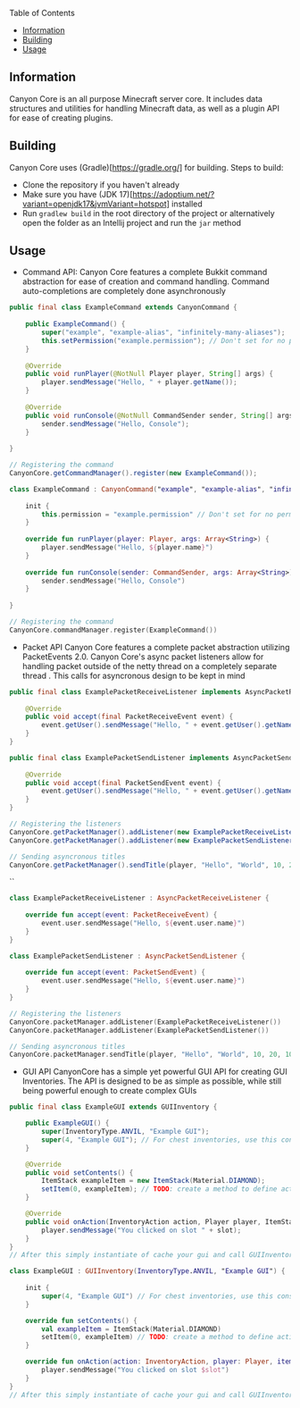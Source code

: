 
Table of Contents
- [Information](#information)
- [Building](#building)
- [Usage](#usage)

Information <a name="information"></a>
------------
Canyon Core is an all purpose Minecraft server core. It includes data structures and utilities for handling Minecraft data, as well as a plugin API for ease of creating plugins.

Building <a name="building"></a>
--------
Canyon Core uses (Gradle)[https://gradle.org/] for building.
Steps to build: 
- Clone the repository if you haven't already
- Make sure you have (JDK 17)[https://adoptium.net/?variant=openjdk17&jvmVariant=hotspot] installed
- Run `gradlew build` in the root directory of the project or alternatively open the folder as an Intellij project and run the `jar` method

Usage <a name="usage"></a>
-----

- Command API:
    Canyon Core features a complete Bukkit command abstraction for ease of creation and command handling. Command auto-completions are completely done asynchronously
```java
public final class ExampleCommand extends CanyonCommand {
    
    public ExampleCommand() {
        super("example", "example-alias", "infinitely-many-aliases");
        this.setPermission("example.permission"); // Don't set for no permission
    }
    
    @Override
    public void runPlayer(@NotNull Player player, String[] args) {
        player.sendMessage("Hello, " + player.getName());
    }
    
    @Override
    public void runConsole(@NotNull CommandSender sender, String[] args) {
        sender.sendMessage("Hello, Console");
    }
    
}

// Registering the command
CanyonCore.getCommandManager().register(new ExampleCommand());
```
```kotlin
class ExampleCommand : CanyonCommand("example", "example-alias", "infinitely-many-aliases") {
    
    init {
        this.permission = "example.permission" // Don't set for no permission
    }
    
    override fun runPlayer(player: Player, args: Array<String>) {
        player.sendMessage("Hello, ${player.name}")
    }
    
    override fun runConsole(sender: CommandSender, args: Array<String>) {
        sender.sendMessage("Hello, Console")
    }
    
}

// Registering the command
CanyonCore.commandManager.register(ExampleCommand())
```
- Packet API
    Canyon Core features a complete packet abstraction utilizing PacketEvents 2.0. Canyon Core's async packet listeners allow for handling packet outside of the netty thread on a completely separate thread . This calls for asyncronous design to be kept in mind
```java
public final class ExamplePacketReceiveListener implements AsyncPacketReceiveListener {
    
    @Override 
    public void accept(final PacketReceiveEvent event) {
        event.getUser().sendMessage("Hello, " + event.getUser().getName());
    }
}

public final class ExamplePacketSendListener implements AsyncPacketSendListener {
    
    @Override 
    public void accept(final PacketSendEvent event) {
        event.getUser().sendMessage("Hello, " + event.getUser().getName());
    }
}

// Registering the listeners
CanyonCore.getPacketManager().addListener(new ExamplePacketReceiveListener());
CanyonCore.getPacketManager().addListener(new ExamplePacketSendListener());

// Sending asyncronous titles
CanyonCore.getPacketManager().sendTitle(player, "Hello", "World", 10, 20, 10);
```
``
```kotlin
class ExamplePacketReceiveListener : AsyncPacketReceiveListener {
    
    override fun accept(event: PacketReceiveEvent) {
        event.user.sendMessage("Hello, ${event.user.name}")
    }
}

class ExamplePacketSendListener : AsyncPacketSendListener {
    
    override fun accept(event: PacketSendEvent) {
        event.user.sendMessage("Hello, ${event.user.name}")
    }
}

// Registering the listeners
CanyonCore.packetManager.addListener(ExamplePacketReceiveListener())
CanyonCore.packetManager.addListener(ExamplePacketSendListener())

// Sending asyncronous titles
CanyonCore.packetManager.sendTitle(player, "Hello", "World", 10, 20, 10)
```

- GUI API
    CanyonCore has a simple yet powerful GUI API for creating GUI Inventories. The API is designed to be as simple as possible, while still being powerful enough to create complex GUIs
```java
public final class ExampleGUI extends GUIInventory {

    public ExampleGUI() {
        super(InventoryType.ANVIL, "Example GUI");
        super(4, "Example GUI"); // For chest inventories, use this constructor. 4 here is the amount of rows
    }

    @Override
    public void setContents() {
        ItemStack exampleItem = new ItemStack(Material.DIAMOND);
        setItem(0, exampleItem); // TODO: create a method to define actions here
    }

    @Override
    public void onAction(InventoryAction action, Player player, ItemStack item, int slot) {
        player.sendMessage("You clicked on slot " + slot);
    }
}
// After this simply instantiate of cache your gui and call GUIInventory#display(Player)
```
```kotlin
class ExampleGUI : GUIInventory(InventoryType.ANVIL, "Example GUI") {
    
    init {
        super(4, "Example GUI") // For chest inventories, use this constructor. 4 here is the amount of rows
    }

    override fun setContents() {
        val exampleItem = ItemStack(Material.DIAMOND)
        setItem(0, exampleItem) // TODO: create a method to define actions here
    }

    override fun onAction(action: InventoryAction, player: Player, item: ItemStack, slot: Int) {
        player.sendMessage("You clicked on slot $slot")
    }
}
// After this simply instantiate of cache your gui and call GUIInventory#display(Player)
```